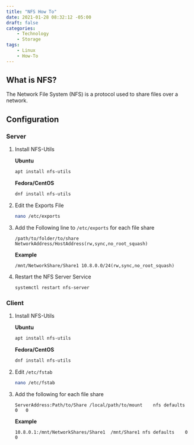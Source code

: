 ```yaml
---
title: "NFS How To"
date: 2021-01-28 08:32:12 -05:00
draft: false
categories:
    - Technology
    - Storage
tags:
    - Linux
    - How-To
---
```


## What is NFS?
The Network File System (NFS) is a protocol used to share files over a network. 

## Configuration
### Server
1. Install NFS-Utils
    
    **Ubuntu**
    ```bash
    apt install nfs-utils
    ```

    **Fedora/CentOS**
    ```bash
    dnf install nfs-utils
    ```

2. Edit the Exports File
    ```bash
    nano /etc/exports
    ```

3. Add the Following line to `/etc/exports` for each file share
    ```
    /path/to/folder/to/share NetworkAddress/HostAddress(rw,sync,no_root_squash)
    ```
    **Example**
    ```
    /mnt/NetworkShare/Share1 10.8.0.0/24(rw,sync,no_root_squash)
    ```
4. Restart the NFS Server Service
    ```bash
    systemctl restart nfs-server
    ```

### Client
1. Install NFS-Utils
    
    **Ubuntu**
    ```bash
    apt install nfs-utils
    ```

    **Fedora/CentOS**
    ```bash
    dnf install nfs-utils
    ```

2. Edit `/etc/fstab`
    ```bash
    nano /etc/fstab
    ```

3. Add the following for each file share
    ```
    ServerAddress:Path/to/Share /local/path/to/mount    nfs defaults    0   0
    ```
    **Example**
    ```
    10.8.0.1:/mnt/NetworkShares/Share1  /mnt/Share1 nfs defaults    0   0
    ```